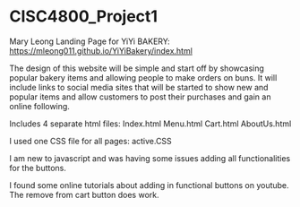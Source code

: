 # CISC4800_Project1

Mary Leong
Landing Page for YiYi BAKERY:
https://mleong011.github.io/YiYiBakery/index.html

The design of this website will be simple and start off by showcasing popular bakery items and allowing people to make orders on buns. It will include links to social media sites that will be started to show new and popular items and allow customers to post their purchases and gain an online following.

Includes 4 separate html files:
Index.html
Menu.html
Cart.html
AboutUs.html

I used one CSS file for all pages: active.CSS

I am new to javascript and was having some issues adding all functionalities for
the buttons.

I found some online tutorials about adding in functional buttons on youtube.
The remove from cart button does work.
